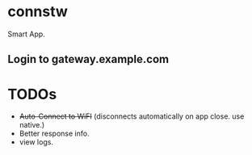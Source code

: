 # connstw
Smart App.

## Login to gateway.example.com

# TODOs
- ~~Auto-Connect to WiFI~~ (disconnects automatically on app close. use native.)
- Better response info.
- view logs.